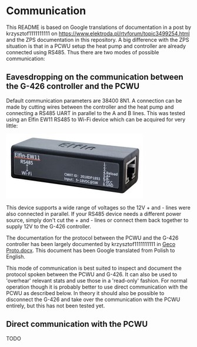 # Communication
This README is based on Google translations of documentation in a post by krzysztof1111111111 on https://www.elektroda.pl/rtvforum/topic3499254.html and the ZPS documentation in this repository. A big difference with the ZPS situation is that in a PCWU setup the heat pump and controller are already connected using RS485. Thus there are two modes of possible communication:

## Eavesdropping on the communication between the G-426 controller and the PCWU
Default communication parameters are 38400 8N1. A connection can be made by cutting wires between the controller and the heat pump and connecting a RS485 UART in parallel to the A and B lines. This was tested using an Elfin EW11 RS485 to Wi-Fi device which can be acquired for very little:

![EW11](../EW11.jpeg)

This device supports a wide range of voltages so the 12V + and - lines were also connected in parallel. If your RS485 device needs a different power source, simply don't cut the + and - lines or connect them back together to supply 12V to the G-426 controller.

The documentation for the protocol between the PCWU and the G-426 controller has been largely documented by krzysztof1111111111 in [Geco Proto.docx](Geco%20Proto.docx). This document has been Google translated from Polish to English.

This mode of communication is best suited to inspect and document the protocol spoken between the PCWU and G-426. It can also be used to 'overhear' relevant stats and use those in a 'read-only' fashion. For normal operation though it is probably better to use direct communication with the PCWU as described below. In theory it should also be possible to disconnect the G-426 and take over the communication with the PCWU entirely, but this has not been tested yet.

## Direct communication with the PCWU

TODO
